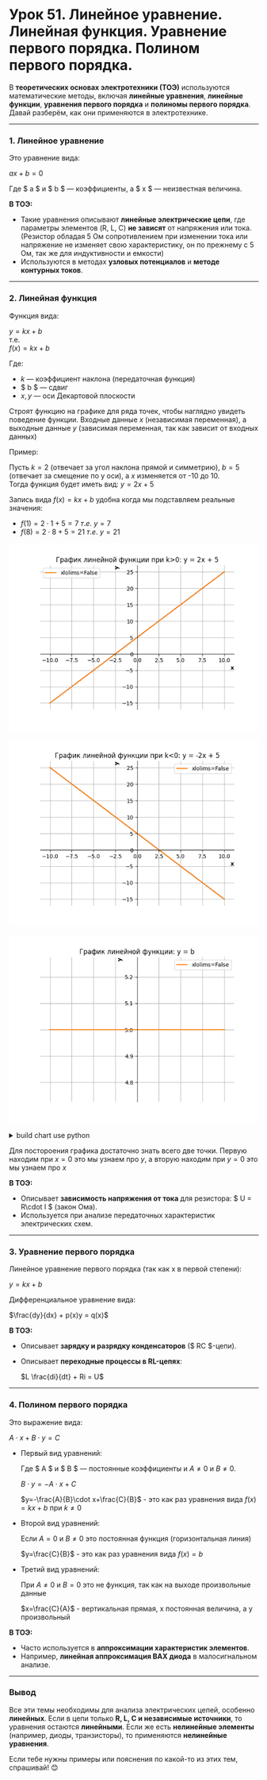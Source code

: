 # Урок 51. Линейное уравнение. Линейная функция. Уравнение первого порядка. Полином первого порядка.

В **теоретических основах электротехники (ТОЭ)** используются математические методы, включая **линейные уравнения**, **линейные функции**, **уравнения первого порядка** и **полиномы первого порядка**. Давай разберём, как они применяются в электротехнике.  

---

### 1. Линейное уравнение 
Это уравнение вида:  
 
$a x + b = 0$
  
Где $ a $ и $ b $ — коэффициенты, а $ x $ — неизвестная величина.  

**В ТОЭ:**  
- Такие уравнения описывают **линейные электрические цепи**, где параметры элементов (R, L, C) **не зависят** от напряжения или тока. (Резистор обладая 5 Ом сопротивлением при изменении тока или напряжение не изменяет свою характеристику, он по прежнему с 5 Ом, так же для индуктивности и емкости) 
- Используются в методах **узловых потенциалов** и **методе контурных токов**.  

---

### 2. Линейная функция 
Функция вида:  
 
$y = kx + b$ <br>
т.е.<br>
$f(x)=kx + b$
   
Где:
- $k$ — коэффициент наклона (передаточная функция)
- $ b $ — сдвиг
- $x, y$ — оси Декартовой плоскости

Строят функцию на графике для ряда точек, чтобы наглядно увидеть поведение функции. 
Входные данные $x$ (независимая переменная), а выходные данные $y$ (зависимая переменная, так как зависит от входных данных) 




Пример: 

Пусть $k = 2$ (отвечает за угол наклона прямой и симметрию), $b = 5$ (отвечает за смещение по y оси), а $x$ изменяется от -10 до 10. <br>
Тогда функция будет иметь вид: $y = 2x + 5$

Запись вида $f(x)=kx + b$ удобна когда мы подставляем реальные значения:
- $f(1)=2\cdot 1 + 5=7\ т.е.\ y=7$
- $f(8)=2\cdot 8 + 5=21\ т.е.\ y=21$

![Линейная функция.](../img/110.png "Линейная функция.") 

![Линейная функция.](../img/111.png "Линейная функция.") 

![Линейная функция.](../img/112.png "Линейная функция.") 

<details>

<summary>build chart use python</summary>

```python
import matplotlib.pyplot as plt
import numpy as np

# Задаем коэффициенты линейной функции y = kx + b
k = 2  # угловой коэффициент
b = 5  # смещение

# Создаем массив значений x
x = np.linspace(-10, 10, 100)  # 100 точек от -10 до 10

# Вычисляем соответствующие значения y
y = k * x + b

# Строим график
plt.plot(x, y)
 
# Добавляем заголовок к графику
plt.title("График линейной функции y = 2x + 5")

# Включаем сетку для лучшей читаемости
plt.grid(True)

# Перемещаем оси в центр графика
ax = plt.gca()
ax.spines['left'].set_position('zero')
ax.spines['bottom'].set_position('zero')
ax.spines['right'].set_color('none')
ax.spines['top'].set_color('none')

# Добавляем подписи к осям
plt.xlabel("x", loc="right", fontweight="bold")
plt.ylabel("y", loc="top", fontweight="bold")

# Показываем график
plt.show()
```

</details>

Для постороения графика достаточно знать всего две точки. Первую находим при $x=0$ это мы узнаем про $y$, а вторую находим при $y=0$ это мы узнаем про $x$


**В ТОЭ:**  
- Описывает **зависимость напряжения от тока** для резистора: $ U = R\cdot I $ (закон Ома).  
- Используется при анализе передаточных характеристик электрических схем.  

---

### 3. Уравнение первого порядка 

Линейное уравнение первого порядка (так как x в первой степени):

$y = kx + b$


Дифференциальное уравнение вида:  
 
$\frac{dy}{dx} + p(x)y = q(x)$
  

**В ТОЭ:**  
- Описывает **зарядку и разрядку конденсаторов** ($ RC $-цепи).  
- Описывает **переходные процессы в RL-цепях**:  
 
  $L \frac{di}{dt} + Ri = U$
 

---

### 4. Полином первого порядка 
Это выражение вида:  
 
$A\cdot x + B\cdot y = C$
  
- Первый вид уравнений:

    Где $ A $ и $ B $ — постоянные коэффициенты и $A\ne 0$ и $B\ne 0$. 

    $B\cdot y=-A\cdot x+C$

    $y=-\frac{A}{B}\cdot x+\frac{C}{B}$ - это как раз уравнения вида $f(x)=kx + b$ при $k \ne 0$

- Второй вид уравнений:
    
    Если $A=0$ и $B\ne 0$ это постоянная функция (горизонтальная линия)

    $y=\frac{С}{B}$ - это как раз уравнения вида $f(x)=b$  


- Третий вид уравнений:

    При $A\ne 0$ и $B=0$ это не функция, так как на выходе произвольные данные

    $x=\frac{С}{A}$ - вертикальная прямая, x постоянная величина, а у произвольный

**В ТОЭ:**  
- Часто используется в **аппроксимации характеристик элементов**.  
- Например, **линейная аппроксимация ВАХ диода** в малосигнальном анализе.  

---

### Вывод
Все эти темы необходимы для анализа электрических цепей, особенно **линейных**. Если в цепи только **R, L, C и независимые источники**, то уравнения остаются **линейными**. Если же есть **нелинейные элементы** (например, диоды, транзисторы), то применяются **нелинейные уравнения**.  

Если тебе нужны примеры или пояснения по какой-то из этих тем, спрашивай! 😊



